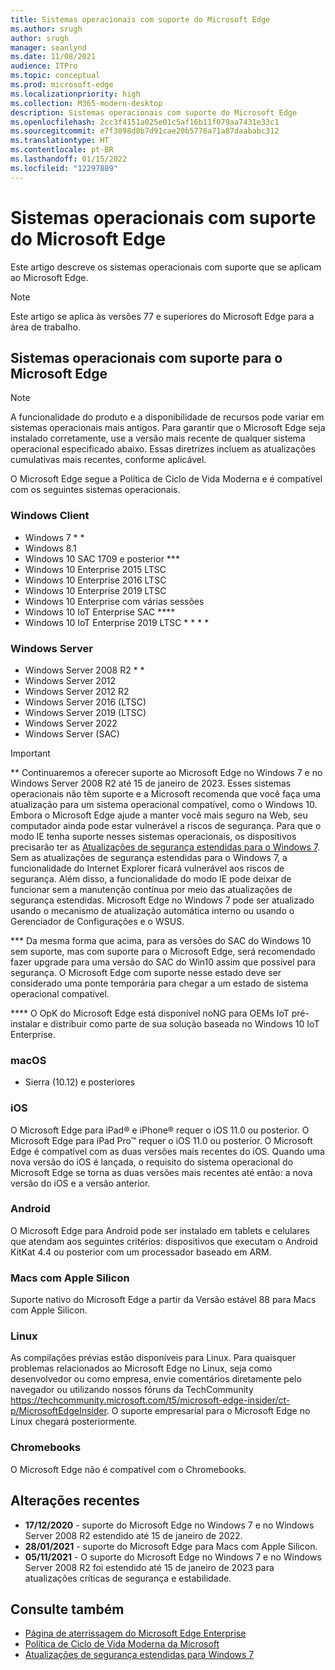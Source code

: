 ```yaml
---
title: Sistemas operacionais com suporte do Microsoft Edge
ms.author: srugh
author: srugh
manager: seanlynd
ms.date: 11/08/2021
audience: ITPro
ms.topic: conceptual
ms.prod: microsoft-edge
ms.localizationpriority: high
ms.collection: M365-modern-desktop
description: Sistemas operacionais com suporte do Microsoft Edge
ms.openlocfilehash: 2cc3f4151a025e01c5af16b11f079aa7431e33c1
ms.sourcegitcommit: e7f3098d8b7d91cae20b5778a71a87daababc312
ms.translationtype: HT
ms.contentlocale: pt-BR
ms.lasthandoff: 01/15/2022
ms.locfileid: "12297889"
---
```

# <a name="microsoft-edge-supported-operating-systems"></a>Sistemas operacionais com suporte do Microsoft Edge

Este artigo descreve os sistemas operacionais com suporte que se aplicam ao Microsoft Edge.

> [!NOTE]
> Este artigo se aplica às versões 77 e superiores do Microsoft Edge para a área de trabalho.

## <a name="supported-operating-systems-for-microsoft-edge"></a>Sistemas operacionais com suporte para o Microsoft Edge

> [!NOTE]
> A funcionalidade do produto e a disponibilidade de recursos pode variar em sistemas operacionais mais antigos. Para garantir que o Microsoft Edge seja instalado corretamente, use a versão mais recente de qualquer sistema operacional especificado abaixo. Essas diretrizes incluem as atualizações cumulativas mais recentes, conforme aplicável.

O Microsoft Edge segue a Política de Ciclo de Vida Moderna e é compatível com os seguintes sistemas operacionais.

### <a name="windows-client"></a>Windows Client

- Windows 7 * *
- Windows 8.1
- Windows 10 SAC 1709 e posterior ***
- Windows 10 Enterprise 2015 LTSC
- Windows 10 Enterprise 2016 LTSC
- Windows 10 Enterprise 2019 LTSC
- Windows 10 Enterprise com várias sessões
- Windows 10 IoT Enterprise SAC ****
- Windows 10 IoT Enterprise 2019 LTSC * * * *

### <a name="windows-server"></a>Windows Server

- Windows Server 2008 R2 * *
- Windows Server 2012
- Windows Server 2012 R2
- Windows Server 2016 (LTSC)
- Windows Server 2019 (LTSC)
- Windows Server 2022
- Windows Server (SAC)

> [!IMPORTANT]
> ** Continuaremos a oferecer suporte ao Microsoft Edge no Windows 7 e no Windows Server 2008 R2 até 15 de janeiro de 2023. Esses sistemas operacionais não têm suporte e a Microsoft recomenda que você faça uma atualização para um sistema operacional compatível, como o Windows 10. Embora o Microsoft Edge ajude a manter você mais seguro na Web, seu computador ainda pode estar vulnerável a riscos de segurança. Para que o modo IE tenha suporte nesses sistemas operacionais, os dispositivos precisarão ter as [Atualizações de segurança estendidas para o Windows 7](https://support.microsoft.com/help/4527878/faq-about-extended-security-updates-for-windows-7). Sem as atualizações de segurança estendidas para o Windows 7, a funcionalidade do Internet Explorer ficará vulnerável aos riscos de segurança. Além disso, a funcionalidade do modo IE pode deixar de funcionar sem a manutenção contínua por meio das atualizações de segurança estendidas. Microsoft Edge no Windows 7 pode ser atualizado usando o mecanismo de atualização automática interno ou usando o Gerenciador de Configurações e o WSUS.
>
> *** Da mesma forma que acima, para as versões do SAC do Windows 10 sem suporte, mas com suporte para o Microsoft Edge, será recomendado fazer upgrade para uma versão do SAC do Win10 assim que possível para segurança. O Microsoft Edge com suporte nesse estado deve ser considerado uma ponte temporária para chegar a um estado de sistema operacional compatível.
>
> **** O OpK do Microsoft Edge está disponível noNG para OEMs IoT pré-instalar e distribuir como parte de sua solução baseada no Windows 10 IoT Enterprise.

### <a name="macos"></a>macOS

- Sierra (10.12) e posteriores

### <a name="ios"></a>iOS

O Microsoft Edge para iPad&reg; e iPhone&reg; requer o iOS 11.0 ou posterior. O Microsoft Edge para iPad Pro&trade; requer o iOS 11.0 ou posterior. O Microsoft Edge é compatível com as duas versões mais recentes do iOS. Quando uma nova versão do iOS é lançada, o requisito do sistema operacional do Microsoft Edge se torna as duas versões mais recentes até então: a nova versão do iOS e a versão anterior.

### <a name="android"></a>Android

O Microsoft Edge para Android pode ser instalado em tablets e celulares que atendam aos seguintes critérios: dispositivos que executam o Android KitKat 4.4 ou posterior com um processador baseado em ARM.

### <a name="apple-silicon-macs"></a>Macs com Apple Silicon 

Suporte nativo do Microsoft Edge a partir da Versão estável 88 para Macs com Apple Silicon.

### <a name="linux"></a>Linux

As compilações prévias estão disponíveis para Linux. Para quaisquer problemas relacionados ao Microsoft Edge no Linux, seja como desenvolvedor ou como empresa, envie comentários diretamente pelo navegador ou utilizando nossos fóruns da TechCommunity https://techcommunity.microsoft.com/t5/microsoft-edge-insider/ct-p/MicrosoftEdgeInsider. O suporte empresarial para o Microsoft Edge no Linux chegará posteriormente.

### <a name="chromebooks"></a>Chromebooks

O Microsoft Edge não é compatível com o Chromebooks.

## <a name="recent-changes"></a>Alterações recentes

- **17/12/2020** - suporte do Microsoft Edge no Windows 7 e no Windows Server 2008 R2 estendido até 15 de janeiro de 2022.
- **28/01/2021** - suporte do Microsoft Edge para Macs com Apple Silicon.
- **05/11/2021** - O suporte do Microsoft Edge no Windows 7 e no Windows Server 2008 R2 foi estendido até 15 de janeiro de 2023 para atualizações críticas de segurança e estabilidade.

## <a name="see-also"></a>Consulte também

- [Página de aterrissagem do Microsoft Edge Enterprise](https://aka.ms/EdgeEnterprise)
- [Política de Ciclo de Vida Moderna da Microsoft](https://support.microsoft.com/help/30881/modern-lifecycle-policy)
- [Atualizações de segurança estendidas para Windows 7](https://support.microsoft.com/help/4527878/faq-about-extended-security-updates-for-windows-7)
